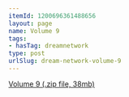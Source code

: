 ```yaml
---
itemId: 1200696361488656
layout: page
name: Volume 9
tags:
- hasTag: dreamnetwork
type: post
urlSlug: dream-network-volume-9
---
```

<a href="files/Volume_9.zip" download>Volume 9 (.zip file, 38mb)</a>
